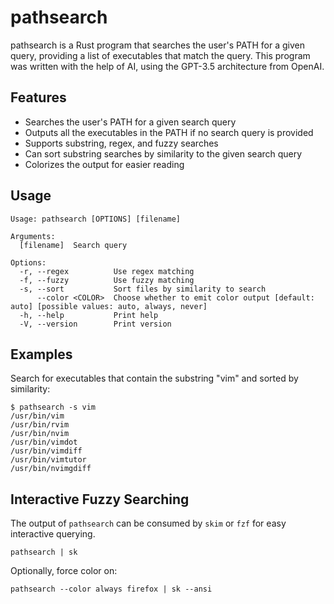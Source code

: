 # pathsearch

pathsearch is a Rust program that searches the user's PATH for a given query,
providing a list of executables that match the query. This program was written
with the help of AI, using the GPT-3.5 architecture from OpenAI.

## Features

- Searches the user's PATH for a given search query
- Outputs all the executables in the PATH if no search query is provided
- Supports substring, regex, and fuzzy searches
- Can sort substring searches by similarity to the given search query
- Colorizes the output for easier reading

## Usage

    Usage: pathsearch [OPTIONS] [filename]

    Arguments:
      [filename]  Search query

    Options:
      -r, --regex          Use regex matching
      -f, --fuzzy          Use fuzzy matching
      -s, --sort           Sort files by similarity to search
          --color <COLOR>  Choose whether to emit color output [default: auto] [possible values: auto, always, never]
      -h, --help           Print help
      -V, --version        Print version

## Examples

Search for executables that contain the substring "vim" and sorted by
similarity:

```shell
$ pathsearch -s vim
/usr/bin/vim
/usr/bin/rvim
/usr/bin/nvim
/usr/bin/vimdot
/usr/bin/vimdiff
/usr/bin/vimtutor
/usr/bin/nvimgdiff
```

## Interactive Fuzzy Searching

The output of `pathsearch` can be consumed by `skim` or `fzf` for easy
interactive querying.

```shell
pathsearch | sk
```

Optionally, force color on:

```shell
pathsearch --color always firefox | sk --ansi
```

